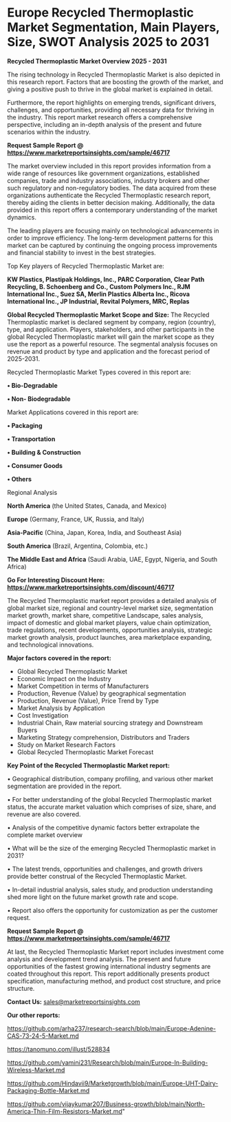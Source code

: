# Europe Recycled Thermoplastic Market Segmentation, Main Players, Size, SWOT Analysis 2025 to 2031

<Strong> Recycled Thermoplastic Market Overview 2025 - 2031</strong>

The rising technology in Recycled Thermoplastic Market is also depicted in this research report. Factors that are boosting the growth of the market, and giving a positive push to thrive in the global market is explained in detail.

Furthermore, the report highlights on emerging trends, significant drivers, challenges, and opportunities, providing all necessary data for thriving in the industry. This report market research offers a comprehensive perspective, including an in-depth analysis of the present and future scenarios within the industry.

<strong>Request Sample Report @ <a href=https://www.marketreportsinsights.com/sample/46717>https://www.marketreportsinsights.com/sample/46717</a></strong>

The market overview included in this report provides information from a wide range of resources like government organizations, established companies, trade and industry associations, industry brokers and other such regulatory and non-regulatory bodies. The data acquired from these organizations authenticate the Recycled Thermoplastic research report, thereby aiding the clients in better decision making. Additionally, the data provided in this report offers a contemporary understanding of the market dynamics.

The leading players are focusing mainly on technological advancements in order to improve efficiency. The long-term development patterns for this market can be captured by continuing the ongoing process improvements and financial stability to invest in the best strategies.

Top Key players of Recycled Thermoplastic Market are:

<strong>KW Plastics, Plastipak Holdings, Inc., PARC Corporation, Clear Path Recycling, B. Schoenberg and Co., Custom Polymers Inc., RJM International Inc., Suez SA, Merlin Plastics Alberta Inc., Ricova International Inc., JP Industrial, Revital Polymers, MRC, Replas</strong>

<strong><b>Global Recycled Thermoplastic Market Scope and Size:</b></strong>
The Recycled Thermoplastic market is declared segment by company, region (country), type, and application. Players, stakeholders, and other participants in the global Recycled Thermoplastic market will gain the market scope as they use the report as a powerful resource. The segmental analysis focuses on revenue and product by type and application and the forecast period of 2025-2031.

Recycled Thermoplastic Market Types covered in this report are:

<strong>•  Bio-Degradable

•  Non- Biodegradable</strong>

Market Applications covered in this report are:

<strong>•  Packaging

•  Transportation

•  Building & Construction

•  Consumer Goods

•  Others</strong> 

Regional Analysis

<strong>North America</strong> (the United States, Canada, and Mexico)

<strong>Europe</strong> (Germany, France, UK, Russia, and Italy)

<strong>Asia-Pacific</strong> (China, Japan, Korea, India, and Southeast Asia)

<strong>South America</strong> (Brazil, Argentina, Colombia, etc.)

<strong>The Middle East and Africa</strong> (Saudi Arabia, UAE, Egypt, Nigeria, and South Africa)

<strong>Go For Interesting Discount Here: <a href=https://www.marketreportsinsights.com/discount/46717>https://www.marketreportsinsights.com/discount/46717</a></strong>

The Recycled Thermoplastic market report provides a detailed analysis of global market size, regional and country-level market size, segmentation market growth, market share, competitive Landscape, sales analysis, impact of domestic and global market players, value chain optimization, trade regulations, recent developments, opportunities analysis, strategic market growth analysis, product launches, area marketplace expanding, and technological innovations.

<strong><b>Major factors covered in the report:</b></strong>
<ul>
  <li>Global Recycled Thermoplastic Market </li>
  <li>Economic Impact on the Industry</li>
  <li>Market Competition in terms of Manufacturers</li>
  <li>Production, Revenue (Value) by geographical segmentation</li>
  <li>Production, Revenue (Value), Price Trend by Type</li>
  <li>Market Analysis by Application</li>
  <li>Cost Investigation</li>
  <li>Industrial Chain, Raw material sourcing strategy and Downstream Buyers</li>
  <li>Marketing Strategy comprehension, Distributors and Traders</li>
  <li>Study on Market Research Factors</li>
  <li>Global Recycled Thermoplastic Market Forecast</li>
</ul>

<strong><b>Key Point of the Recycled Thermoplastic Market report:</b></strong>

• Geographical distribution, company profiling, and various other market segmentation are provided in the report.

• For better understanding of the global Recycled Thermoplastic market status, the accurate market valuation which comprises of size, share, and revenue are also covered.

• Analysis of the competitive dynamic factors better extrapolate the complete market overview

• What will be the size of the emerging Recycled Thermoplastic market in 2031?

• The latest trends, opportunities and challenges, and growth drivers provide better construal of the Recycled Thermoplastic Market.

• In-detail industrial analysis, sales study, and production understanding shed more light on the future market growth rate and scope.

• Report also offers the opportunity for customization as per the customer request.

<strong>Request Sample Report @ <a href=https://www.marketreportsinsights.com/sample/46717>https://www.marketreportsinsights.com/sample/46717</a></strong>

At last, the Recycled Thermoplastic Market report includes investment come analysis and development trend analysis. The present and future opportunities of the fastest growing international industry segments are coated throughout this report. This report additionally presents product specification, manufacturing method, and product cost structure, and price structure.

<strong>Contact Us:</strong>
sales@marketreportsinsights.com

<strong>Our other reports:</strong>

<a href=https://github.com/arha237/research-search/blob/main/Europe-Adenine-CAS-73-24-5-Market.md>https://github.com/arha237/research-search/blob/main/Europe-Adenine-CAS-73-24-5-Market.md</a>

<a href=https://tanomuno.com/illust/528834>https://tanomuno.com/illust/528834</a>

<a href=https://github.com/yamini231/Research/blob/main/Europe-In-Building-Wireless-Market.md>https://github.com/yamini231/Research/blob/main/Europe-In-Building-Wireless-Market.md</a>

<a href=https://github.com/Hindavii9/Marketgrowth/blob/main/Europe-UHT-Dairy-Packaging-Bottle-Market.md>https://github.com/Hindavii9/Marketgrowth/blob/main/Europe-UHT-Dairy-Packaging-Bottle-Market.md</a>

<a href=https://github.com/vijaykumar207/Business-growth/blob/main/North-America-Thin-Film-Resistors-Market.md>https://github.com/vijaykumar207/Business-growth/blob/main/North-America-Thin-Film-Resistors-Market.md</a>"
